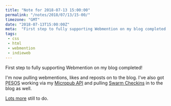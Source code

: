 ```yaml
---
title: "Note for 2018-07-13 15:00:00"
permalink: "/notes/2018/07/13/15-00/"
timezone: "GMT"
date: "2018-07-13T15:00:00Z"
meta:  "First step to fully supporting Webmention on my blog completed!"
tags:
 - css
 - html
 - webmention
 - indieweb
---
```


First step to fully supporting Webmention on my blog completed!

I'm now pulling webmentions, likes and reposts on to the blog. I've also got <abbr title="Post Everywhere Syndicate Own Site">PESOS</abbr> working via my <a href="https://github.com/vipickering/micropub-API" rel="me external">Micropub API</a> and pulling <a href="https://www.swarmapp.com/" rel="external">Swarm Checkins</a> in to the blog as well.

<a href="https://github.com/vipickering/vincentp/issues" rel="external">Lots more</a> still  to do.
